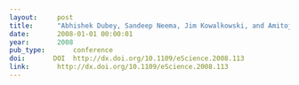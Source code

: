 ```yaml
---
layout:     post
title:      "Abhishek Dubey, Sandeep Neema, Jim Kowalkowski, and Amitoj Singh. Scientific computing autonomic reliability framework. In ESCIENCE 2008: Proceedings of the 2008 Fourth IEEE International Conference on eScience, 352–353. Washington, DC, USA, 2008. IEEE Computer Society."
date:       2008-01-01 00:00:01
year:       2008
pub_type:       conference
doi:       DOI  http://dx.doi.org/10.1109/eScience.2008.113
link:       http://dx.doi.org/10.1109/eScience.2008.113
---
```

